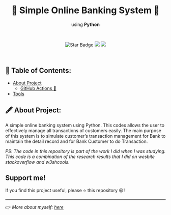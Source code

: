 <h1 align="center">🏦 Simple Online Banking System 🏦 </h1>
<p align="center">using <b>Python</b></p><br>
<p align="center">
  <img src="https://img.shields.io/static/v1?label=%F0%9F%8C%9F&message=If%20Useful&style=style=flat&color=BC4E99" alt="Star Badge"/>
  <a href="https://www.github.com/caesarmario"><img src="https://img.shields.io/github/followers/caesarmario?style=social&link=https://www.github.com/caesarmario" alt"GitHub"/></a>
  <a href="https://linktr.ee/caesarmario_"><img src="https://img.shields.io/badge/Follow%20My%20Other%20Works-019875?style=flat&labelColor=019875&link=https:/linktr.ee/caesarmario_" alt"Linktree"/></a>
</p><br>

## 📃 Table of Contents:
  - [About Project](#about-project)
      - [GitHub Actions 🤖](#github-actions-)
  - [Tools](#tools)


## 🖋 About Project:
A simple online banking system using Python. This codes allows the user to effectively manage all transactions of customers easily. The main purpose of this system is to simulate customer’s transaction management for Bank to maintain the detail record and for Bank Customer to do Transaction.



_PS: The code in this repository is part of the work I did when I was studying. This code is a combination of the research results that I did on wesbite stackoverflow and w3shcools._

## Support me!

If you find this project useful, please ⭐ this repository 😆!

---

👉 _More about myself: <a href="https://linktr.ee/caesarmario_"> here </a>_
